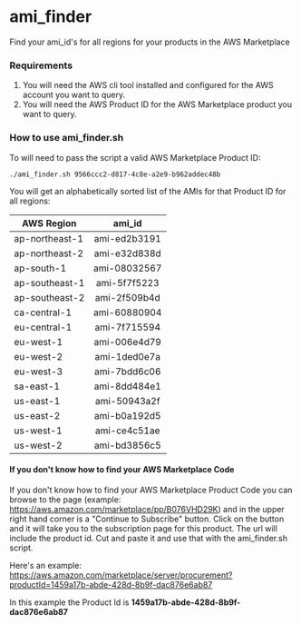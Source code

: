 # ami_finder
Find your ami_id's for all regions for your products in the AWS Marketplace

### Requirements ###
1. You will need the AWS cli tool installed and configured for the AWS account you want to query.  
2. You will need the AWS Product ID for the AWS Marketplace product you want to query.

### How to use ami_finder.sh ###
To will need to pass the script a valid AWS Marketplace Product ID:

```./ami_finder.sh 9566ccc2-d817-4c8e-a2e9-b962addec48b```

You will get an alphabetically sorted list of the AMIs for that Product ID for all regions:

| AWS Region | ami_id |
| ------------- |:-------------:|
ap-northeast-1 | ami-ed2b3191
ap-northeast-2 | ami-e32d838d
ap-south-1 | ami-08032567
ap-southeast-1 | ami-5f7f5223
ap-southeast-2 | ami-2f509b4d
ca-central-1 | ami-60880904
eu-central-1 | ami-7f715594
eu-west-1 | ami-006e4d79
eu-west-2 | ami-1ded0e7a
eu-west-3 | ami-7bdd6c06
sa-east-1 | ami-8dd484e1
us-east-1 | ami-50943a2f
us-east-2 | ami-b0a192d5
us-west-1 | ami-ce4c51ae
us-west-2 | ami-bd3856c5

#### If you don't know how to find your AWS Marketplace Code ####
If you don't know how to find your AWS Marketplace Product Code you can browse to the page (example: https://aws.amazon.com/marketplace/pp/B076VHD29K) and in the upper right hand corner is a "Continue to Subscribe" button.  Click on the button and it will take you to the subscription page for this product.  The url will include the product id.  Cut and paste it and use that with the ami_finder.sh script.

Here's an example: https://aws.amazon.com/marketplace/server/procurement?productId=1459a17b-abde-428d-8b9f-dac876e6ab87

In this example the Product Id is **1459a17b-abde-428d-8b9f-dac876e6ab87**

